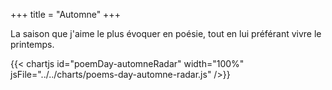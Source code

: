 +++
title = "Automne"
+++

La saison que j'aime le plus évoquer en poésie, tout en lui préférant vivre le printemps.

{{< chartjs id="poemDay-automneRadar" width="100%" jsFile="../../charts/poems-day-automne-radar.js" />}}
